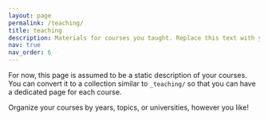 ```yaml
---
layout: page
permalink: /teaching/
title: teaching
description: Materials for courses you taught. Replace this text with your description.
nav: true
nav_order: 6
---
```


For now, this page is assumed to be a static description of your courses. You can convert it to a collection similar to `_teaching/` so that you can have a dedicated page for each course.

Organize your courses by years, topics, or universities, however you like!




